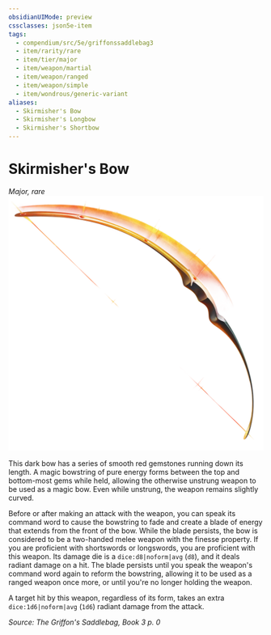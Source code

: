 ```yaml
---
obsidianUIMode: preview
cssclasses: json5e-item
tags:
  - compendium/src/5e/griffonssaddlebag3
  - item/rarity/rare
  - item/tier/major
  - item/weapon/martial
  - item/weapon/ranged
  - item/weapon/simple
  - item/wondrous/generic-variant
aliases:
  - Skirmisher's Bow
  - Skirmisher's Longbow
  - Skirmisher's Shortbow
---
```

# Skirmisher's Bow
*Major, rare*  
![](https://raw.githubusercontent.com/TheGiddyLimit/homebrew-img/main/img/GriffonsSaddlebag3/Skirmishers-Bow.webp#right)  


This dark bow has a series of smooth red gemstones running down its length. A magic bowstring of pure energy forms between the top and bottom-most gems while held, allowing the otherwise unstrung weapon to be used as a magic bow. Even while unstrung, the weapon remains slightly curved.

Before or after making an attack with the weapon, you can speak its command word to cause the bowstring to fade and create a blade of energy that extends from the front of the bow. While the blade persists, the bow is considered to be a two-handed melee weapon with the finesse property. If you are proficient with shortswords or longswords, you are proficient with this weapon. Its damage die is a `dice:d8|noform|avg` (`d8`), and it deals radiant damage on a hit. The blade persists until you speak the weapon's command word again to reform the bowstring, allowing it to be used as a ranged weapon once more, or until you're no longer holding the weapon.

A target hit by this weapon, regardless of its form, takes an extra `dice:1d6|noform|avg` (`1d6`) radiant damage from the attack.

*Source: The Griffon's Saddlebag, Book 3 p. 0*
